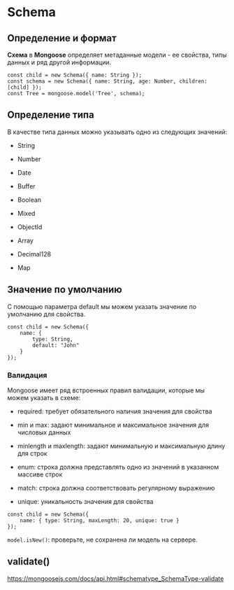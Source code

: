 # Schema

## Определение и формат

**Схема** в **Mongoose** определяет метаданные модели - ее свойства, типы данных и ряд другой информации.
```
const child = new Schema({ name: String });
const schema = new Schema({ name: String, age: Number, children: [child] });
const Tree = mongoose.model('Tree', schema);
```

## Определение типа

В качестве типа данных можно указывать одно из следующих значений:

-   String
    
-   Number
    
-   Date
    
-   Buffer
    
-   Boolean
    
-   Mixed
    
-   ObjectId
    
-   Array
    
-   Decimal128
    
-   Map

## Значение по умолчанию

С помощью параметра default мы можем указать значение по умолчанию для свойства.

```
const child = new Schema({
	name: {
		type: String,
		default: "John"
	}
});
```

### Валидация

Mongoose имеет ряд встроенных правил валидации, которые мы можем указать в схеме:

-   required: требует обязательного наличия значения для свойства
    
-   min и max: задают минимальное и максимальное значения для числовых данных
    
-   minlength и maxlength: задают минимальную и максимальную длину для строк
    
-   enum: строка должна представлять одно из значений в указанном массиве строк
    
-   match: строка должна соответствовать регулярному выражению
    
- unique: уникальность значения для свойства

```
const child = new Schema({
	name: { type: String, maxLength: 20, unique: true }
});
```

`model.isNew()`: проверьте, не сохранена ли модель на сервере.

## validate()
https://mongoosejs.com/docs/api.html#schematype_SchemaType-validate